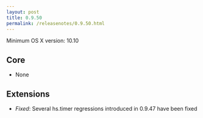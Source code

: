 ```yaml
---
layout: post
title: 0.9.50
permalink: /releasenotes/0.9.50.html
---
```


Minimum OS X version: 10.10

## Core
 * None

## Extensions
 * *Fixed*: Several hs.timer regressions introduced in 0.9.47 have been fixed
